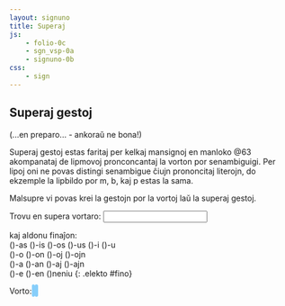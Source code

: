 ```yaml
---
layout: signuno
title: Superaj
js:
    - folio-0c
    - sgn_vsp-0a
    - signuno-0b
css:
    - sign
---
```


## Superaj gestoj

(...en preparo... - ankoraŭ ne bona!)

Superaj gestoj estas faritaj per kelkaj mansignoj en manloko @63 akompanataj
de lipmovoj pronconcantaj la vorton por senambiguigi. Per lipoj oni ne povas distingi senambigue 
ĉiujn prononcitaj literojn, do ekzemple la lipbildo por m, b, kaj p estas la sama.

Malsupre vi povas krei la gestojn por la vortoj laŭ la superaj gestoj.

<!--
https://www.sutton-signwriting.io/
-->

<style>
    .akc {
        background-color: lightskyblue;
        padding: .2em;
        border-radius: 4px;
    }
</style>

Trovu en supera vortaro:
<input id="vortaro" name="vortaro" list="sgn_vrt"/>
<datalist id="sgn_vrt"></datalist>

kaj aldonu finaĵon:  
()-as ()-is ()-os ()-us ()-i ()-u  
()-o ()-on ()-oj ()-ojn  
()-a ()-an ()-aj ()-ajn  
()-e ()-en ()neniu
{: .elekto #fino}

Vorto: <span id="vorto" class="akc"></span><span id="s_signo" class="akc"></span>

<span id="ssw_signo"></span>


<script>

function vortaro() {
    const sv = document.getElementById("sgn_vrt");
    for (const v in sgn_vrt_super) {
        const o = document.createElement("option");
        o.textContent = v;
        sv.append(o)
    }
}

vortaro();

kiam("change","#vortaro",sintezo);

let gesto, fino;

elekte((elekto,valoro) => {
  console.log(elekto+':'+valoro);
  fino = valoro == "neniu"? "": valoro;
  sintezo();
});

function sintezo() {
    const vrt = document.getElementById("vortaro").value;
    document.getElementById("vorto").textContent = `${vrt||''}${fino||''}`
    let sgn = sgn_vrt_super[vrt];
    if (sgn) {
        /*
        if (fino) {
            const fin = sgn_vortaro(fino);
            if (fin) sgn += fin;
        }
        */
        sintezo_ssw(sgn);
    } else {
        document.getElementById("vorto").textContent = "?"
        malplenigu("#s_signo");
        malplenigu("#ssw_signo");
    }
}

function sintezo_ssw(sgn) {
    gesto = new SuperaGesto(sgn);
    // montru la elementojn de la Signunokodo
    document.getElementById("s_signo").textContent = sgn;

    // prezentu la geston
    document.getElementById("ssw_signo").innerHTML = gesto.gesto_svg()||"";
}

/*
signune(()=> {
    const abc = document.querySelectorAll("#gestoj table tr")
        .forEach((tr) => {
            // kopiu la tabellinion
            const _tr = tr.cloneNode(true);
            // traduku al Signuno
           for (const td of _tr.children) {
              // trovu tekstojn de la ĉeloj en la vortaro
              // forigu (...) antaŭe
              const text = td.textContent;
              const frm = sgn_vortaro(text);
              const sgn = sintezo(frm);

              if (frm) td.setAttribute("data-frm",frm);
              if (sgn) td.setAttribute("data-sgn",sgn); //+"-C");
           }
           tr.insertAdjacentElement("afterend",_tr)
        });
},0);
*/
</script>
